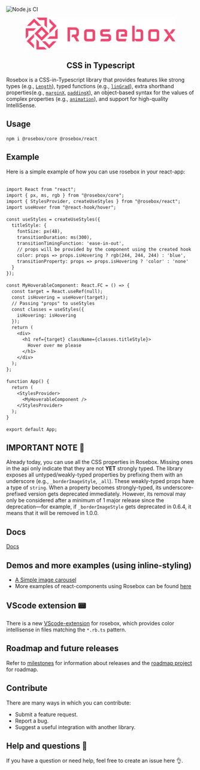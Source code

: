 ![Node.js CI](https://github.com/rosebox/rosebox/workflows/Node.js%20CI/badge.svg)
<p align="center">
<img width="400" style="margin-left: auto; margin-right:auto; display: block" alt="portfolio_view" src="./logo.svg">
</p>

<div align="center"><h2>CSS in Typescript</h2></div>

Rosebox is a CSS-in-Typescript library that provides features like strong types (e.g., [`Length`](https://www.rosebox.dev/api/#rb-type-length)), typed functions (e.g., [`linGrad`](https://www.rosebox.dev/api/#rb-vc-lingrad)), extra shorthand properties(e.g., [`marginX`](https://www.rosebox.dev/api/#rb-prop-paddingx), [`paddingX`](https://www.rosebox.dev/api/#rb-prop-paddingx)), an object-based syntax for the values of complex properties (e.g., [`animation`](https://www.rosebox.dev/api/#rb-prop-animation)), and support for high-quality IntelliSense.

## Usage

```shell
npm i @rosebox/core @rosebox/react
```

## Example

Here is a simple example of how you can use rosebox in your react-app:

```tsx

import React from "react";
import { px, ms, rgb } from "@rosebox/core";
import { StylesProvider, createUseStyles } from "@rosebox/react";
import useHover from "@react-hook/hover";

const useStyles = createUseStyles({
  titleStyle: {
    fontSize: px(48),
    transitionDuration: ms(300),
    transitionTimingFunction: 'ease-in-out',
    // props will be provided by the component using the created hook
    color: props => props.isHovering ? rgb(244, 244, 244) : 'blue',
    transitionProperty: props => props.isHovering ? 'color' : 'none'
  }
});

const MyHoverableComponent: React.FC = () => {
  const target = React.useRef(null);
  const isHovering = useHover(target);
  // Passing "props" to useStyles
  const classes = useStyles({
    isHovering: isHovering
  });
  return (
    <div>
      <h1 ref={target} className={classes.titleStyle}>
        Hover over me please
      </h1>
    </div>
  );
};

function App() {
  return (
    <StylesProvider>
      <MyHoverableComponent />
    </StylesProvider>
  );
}

export default App;

```

## IMPORTANT NOTE 📢

Already today, you can use all the CSS properties in Rosebox. Missing ones in the api only indicate that they are not **YET** strongly typed. The library exposes all untyped/weakly-typed properties by prefixing them with an underscore (e.g., `_borderImageStyle`, `_all`). These weakly-typed props have a type of `string`. When a property becomes strongly-typed, its underscore-prefixed version gets deprecated immediately. However, its removal may only be considered after a minimum of 1 major release since the deprecation—for example, if `_borderImageStyle` gets deprecated in 0.6.4, it means that it will be removed in 1.0.0.

## Docs

[Docs](https://rosebox.dev)

## Demos and more examples (using inline-styling)

- [A Simple image carousel](https://codesandbox.io/s/image-carousel-rosebox-h1urb?file=/src/App.tsx)
- More examples of react-components using Rosebox can be found [here](https://github.com/hugonteifeh/react-components)

## VScode extension 📟

There is a new [VScode-extension](https://marketplace.visualstudio.com/items?itemName=hugonteifeh.rosebox-language-server-extension) for rosebox, which provides color intellisense in files matching the `*.rb.ts` pattern.

## Roadmap and future releases

Refer to [milestones](https://github.com/hugonteifeh/rosebox/milestones/) for information about releases and the [roadmap project](https://github.com/hugonteifeh/rosebox/projects/12) for roadmap.

## Contribute

There are many ways in which you can contribute:

* Submit a feature request.
* Report a bug.
* Suggest a useful integration with another library.

## Help and questions 🙋

If you have a question or need help, feel free to create an issue here 👌.
